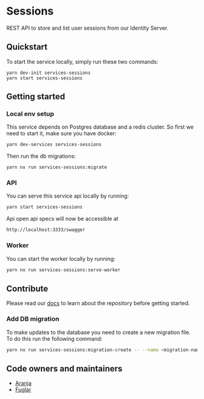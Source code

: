 # Sessions

REST API to store and list user sessions from our Identity Server.

## Quickstart

To start the service locally, simply run these two commands:

```
yarn dev-init services-sessions
yarn start services-sessions
```

## Getting started

### Local env setup

This service depends on Postgres database and a redis cluster. So first we need to start it, make sure you have docker:

```bash
yarn dev-services services-sessions
```

Then run the db migrations:

```bash
yarn nx run services-sessions:migrate
```

### API

You can serve this service api locally by running:

```bash
yarn start services-sessions
```

Api open api specs will now be accessible at

```bash
http://localhost:3333/swagger
```

### Worker

You can start the worker locally by running:

```bash
yarn nx run services-sessions:serve-worker
```

## Contribute

Please read our [docs](https://docs.devland.is) to learn about the repository before getting started.

### Add DB migration

To make updates to the database you need to create a new migration file. To do this run the following command:

```bash
yarn nx run services-sessions:migration-create -- --name <migration-name>
```

## Code owners and maintainers

- [Aranja](https://github.com/orgs/island-is/teams/aranja/members)
- [Fuglar](https://github.com/orgs/island-is/teams/fuglar/members)
